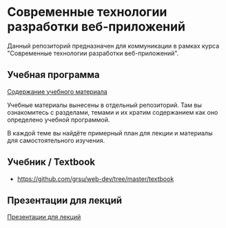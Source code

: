 # Современные технологии разработки веб-приложений

Данный репозиторий предназначен для коммуникации в рамках курса "Современные технологии разработки веб-приложений".

## Учебная программа

[Содержание учебного материала](https://github.com/grsu/web-dev-uch-docs/blob/master/README.md)

Учебные материалы вынесены в отдельный репозиторий. Там вы ознакомитесь с
разделами, темами и их кратим содержанием как оно определено учебной
программой.

В каждой теме вы найдёте примерный план для лекции и материалы для самостоятельного изучения.

## Учебник / Textbook

- https://github.com/grsu/web-dev/tree/master/textbook

## Презентации для лекций

[Презентации для лекций][1]

[1]: https://drive.google.com/folderview?id=0B3ITOCI-O3udSjhLcUNhSWc5MkE&usp=sharing
